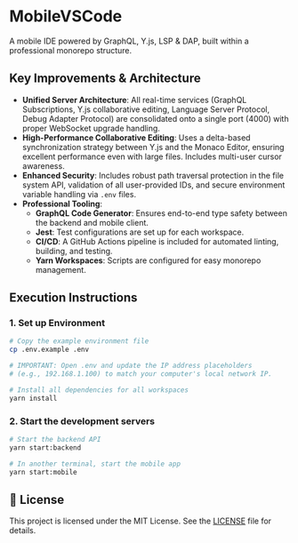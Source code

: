 # MobileVSCode

A mobile IDE powered by GraphQL, Y.js, LSP & DAP, built within a professional monorepo structure.

## Key Improvements & Architecture

-   **Unified Server Architecture**: All real-time services (GraphQL Subscriptions, Y.js collaborative editing, Language Server Protocol, Debug Adapter Protocol) are consolidated onto a single port (4000) with proper WebSocket upgrade handling.
-   **High-Performance Collaborative Editing**: Uses a delta-based synchronization strategy between Y.js and the Monaco Editor, ensuring excellent performance even with large files. Includes multi-user cursor awareness.
-   **Enhanced Security**: Includes robust path traversal protection in the file system API, validation of all user-provided IDs, and secure environment variable handling via `.env` files.
-   **Professional Tooling**:
    -   **GraphQL Code Generator**: Ensures end-to-end type safety between the backend and mobile client.
    -   **Jest**: Test configurations are set up for each workspace.
    -   **CI/CD**: A GitHub Actions pipeline is included for automated linting, building, and testing.
    -   **Yarn Workspaces**: Scripts are configured for easy monorepo management.

## Execution Instructions

### 1. Set up Environment
```bash
# Copy the example environment file
cp .env.example .env

# IMPORTANT: Open .env and update the IP address placeholders
# (e.g., 192.168.1.100) to match your computer's local network IP.

# Install all dependencies for all workspaces
yarn install
```

### 2. Start the development servers
```bash
# Start the backend API
yarn start:backend

# In another terminal, start the mobile app
yarn start:mobile
```

## 📄 License

This project is licensed under the MIT License. See the [LICENSE](./LICENSE) file for details.
